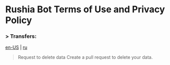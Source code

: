 # Rushia Bot Terms of Use and Privacy Policy

### > Transfers:
[en-US]() | [ru]()

> Request to delete data
Create a pull request to delete your data.
